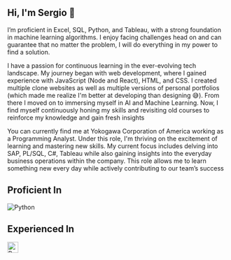 ## Hi, I'm Sergio 👋

I’m proficient in Excel, SQL, Python, and Tableau, with a strong foundation in machine learning algorithms. I enjoy facing challenges head on and can guarantee that no matter the problem, I will do everything in my power to find a solution. 

I have a passion for continuous learning in the ever-evolving tech landscape. My journey began with web development, where I gained experience with JavaScript (Node and React), HTML, and CSS. I created multiple clone websites as well as multiple versions of personal portfolios (which made me realize I'm better at developing than designing 😅). From there I moved on to immersing myself in AI and Machine Learning. Now, I find myself continuously honing my skills and revisiting old courses to reinforce my knowledge and gain fresh insights

You can currently find me at Yokogawa Corporation of America working as a Programming Analyst. Under this role, I'm thriving on the excitement of learning and mastering new skills. My current focus includes delving into SAP, PL/SQL, C#, Tableau while also gaining insights into the everyday business operations within the company. This role allows me to learn something new every day while actively contributing to our team’s success

## Proficient In
<img src="https://camo.githubusercontent.com/04bcd2877d02f0c65ff93c7622686e0c5a4d838720a2ff5debe143a30b6eeb58/68747470733a2f2f696d672e736869656c64732e696f2f62616467652f2d507974686f6e2d3030303f266c6f676f3d507974686f6e" alt="Python" data-canonical-src="https://img.shields.io/badge/-Python-000?&amp;logo=Python" style="max-width: 100%;">

## Experienced In
<img src="https://github.com/user-attachments/assets/a8b54782-d3e7-4a45-afad-20d6e718be46" alt="Python" style="width: 25px; height: 25px;">


<!--
**SergioRobledo18/SergioRobledo18** is a ✨ _special_ ✨ repository because its `README.md` (this file) appears on your GitHub profile.

Here are some ideas to get you started:

- 🔭 I’m currently working on ...
- 🌱 I’m currently learning ...
- 👯 I’m looking to collaborate on ...
- 🤔 I’m looking for help with ...
- 💬 Ask me about ...
- 📫 How to reach me: ...
- 😄 Pronouns: ...
- ⚡ Fun fact: ...
-->
